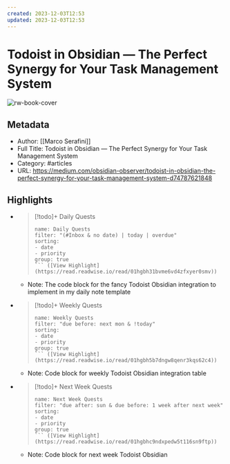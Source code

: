 ```yaml
---
created: 2023-12-03T12:53
updated: 2023-12-03T12:53
---
```

# Todoist in Obsidian — The Perfect Synergy for Your Task Management System

![rw-book-cover](https://miro.medium.com/v2/resize:fit:532/1*fNN-YtU7YFTPuJJNkDDJnQ.png)

## Metadata
- Author: [[Marco Serafini]]
- Full Title: Todoist in Obsidian — The Perfect Synergy for Your Task Management System
- Category: #articles
- URL: https://medium.com/obsidian-observer/todoist-in-obsidian-the-perfect-synergy-for-your-task-management-system-d74787621848

## Highlights
- > [!todo]+ Daily Quests 
  >```todoist 
  >name: Daily Quests 
  >filter: "(#Inbox & no date) | today | overdue" 
  >sorting: 
  >- date 
  >- priority 
  >group: true 
  >``` ([View Highlight](https://read.readwise.io/read/01hgbh31bvme6vd4zfxyer0smv))
    - Note: The code block for the fancy Todoist Obsidian integration to implement in my daily note template
- > [!todo]+ Weekly Quests 
  >```todoist 
  >name: Weekly Quests 
  >filter: "due before: next mon & !today" 
  >sorting: 
  >- date 
  >- priority 
  >group: true 
  >``` ([View Highlight](https://read.readwise.io/read/01hgbh5b7dngw8qenr3kqs62c4))
    - Note: Code block for weekly Todoist Obsidian integration table
- > [!todo]+ Next Week Quests 
  >```todoist 
  >name: Next Week Quests 
  >filter: "due after: sun & due before: 1 week after next week" 
  >sorting: 
  >- date 
  >- priority 
  >group: true 
  >``` ([View Highlight](https://read.readwise.io/read/01hgbhc9ndxpedw5t116sn9ftp))
    - Note: Code block for next week Todoist Obsidian
